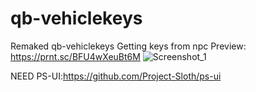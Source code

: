 # qb-vehiclekeys
Remaked qb-vehiclekeys
Getting keys from npc
Preview: https://prnt.sc/BFU4wXeuBt6M
![Screenshot_1](https://user-images.githubusercontent.com/91550251/225894799-ddb89be2-a8ec-4d98-8988-cb43ac0f164f.png)


NEED PS-UI:https://github.com/Project-Sloth/ps-ui
